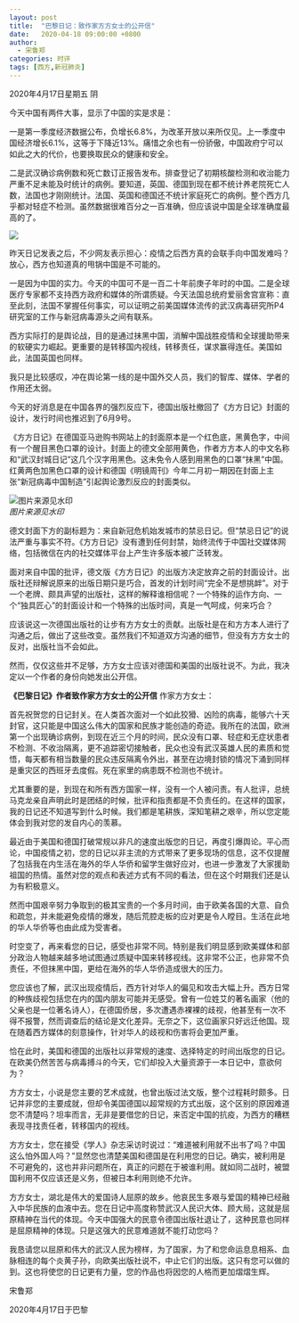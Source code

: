 ```yaml
---
layout: post
title:  "巴黎日记：致作家方方女士的公开信"
date:   2020-04-18 09:00:00 +0800
author: 
  - 宋鲁郑
categories: 时评
tags: [西方,新冠肺炎]
---
```

2020年4月17日星期五 阴

今天中国有两件大事，显示了中国的实是求是：

一是第一季度经济数据公布，负增长6.8%，为改革开放以来所仅见。上一季度中国经济增长6.1%，这等于下降近13%。痛惜之余也有一份骄傲，中国政府宁可以如此之大的代价，也要换取民众的健康和安全。

二是武汉确诊病例数和死亡数订正报告发布。排查登记了初期核酸检测和收治能力严重不足未能及时统计的病例。要知道，英国、德国到现在都不统计养老院死亡人数，法国也才刚刚统计。法国、英国和德国还不统计家庭死亡的病例。整个西方几乎都对轻症不检测。虽然数据很难百分之一百准确，但应该说中国是全球准确度最高的了。

![]({{site.url}}/assets/images/20200418080321497.jpg)  

昨天日记发表之后，不少网友表示担心：疫情之后西方真的会联手向中国发难吗？放心，西方也知道真的甩锅中国是不可能的。

一是因为中国的实力。今天的中国可不是一百二十年前庚子年时的中国。二是全球医疗专家都不支持西方政府和媒体的所谓质疑。今天法国总统府爱丽舍宫宣称：直至此刻，法国不掌握任何事实，可以证明之前美国媒体流传的武汉病毒研究所P4研究室的工作与新冠病毒源头之间有联系。

西方实际打的是舆论战，目的是通过抹黑中国，消解中国战胜疫情和全球援助带来的软硬实力崛起。更重要的是转移国内视线，转移责任，谋求赢得连任。美国如此，法国英国也同样。

我只是比较感叹，冲在舆论第一线的是中国外交人员，我们的智库、媒体、学者的作用还太弱。

今天的好消息是在中国各界的强烈反应下，德国出版社撤回了《方方日记》封面的设计，发行时间也推迟到了6月9号。

《方方日记》在德国亚马逊购书网站上的封面原本是一个红色底，黑黄色字，中间有一个醒目黑色口罩的设计。封面上的德文全部用黄色，作者方方本人的中文名称和“武汉封城日记”这几个汉字用黑色。这未免令人感到用黑色的口罩“抹黑”中国。红黄两色加黑色口罩的设计和德国《明镜周刊》今年二月初一期因在封面上主张“新冠病毒中国制造”引起舆论激烈反应的封面类似。

![图片来源见水印]({{site.url}}/assets/images/20200418080252890.jpg)  
*图片来源见水印*

德文封面下方的副标题为：来自新冠危机始发城市的禁忌日记。但“禁忌日记”的说法严重与事实不符。《方方日记》没有遭到任何封禁，始终流传于中国社交媒体网络，包括微信在内的社交媒体平台上产生许多版本被广泛转发。

面对来自中国的批评，德文版《方方日记》的出版方决定放弃之前的封面设计。出版社还辩解说原来的出版日期只是巧合，首发的计划时间“完全不是想挑衅”。对于一个老牌、颇具声望的出版社，这样的解释谁相信呢？一个特殊的运作方向、一个“独具匠心”的封面设计和一个特殊的出版时间，真是一气呵成，何来巧合？

应该说这一次德国出版社的让步有方方女士的贡献。出版社是在和方方本人进行了沟通之后，做出了这些改变。虽然我们不知道双方沟通的细节，但没有方方女士的反对，出版社当不会如此。

然而，仅仅这些并不足够，方方女士应该对德国和美国的出版社说不。为此，我决定以一个作者的身份向她发出公开信。

__《巴黎日记》作者致作家方方女士的公开信__
作家方方女士：

首先祝贺您的日记封关。在人类首次面对一个如此狡猾、凶险的病毒，能够六十天封官，这只能是中国这么伟大的国家和民族才能创造的奇迹。我所在的法国，欧洲第一个出现确诊病例，到现在近三个月的时间，民众没有口罩、轻症和无症状患者不检测、不收治隔离，更不追踪密切接触者，民众也没有武汉英雄人民的素质和觉悟，每天都有相当数量的民众违反隔离令外出，甚至在边境封锁的情况下涌到同样是重灾区的西班牙去度假。死在家里的病患既不检测也不统计。

尤其重要的是，到现在和所有西方国家一样，没有一个人被问责。有人批评，总统马克龙亲自声明此时是团结的时候，批评和指责都是不负责任的。在这样的国家，我的日记还不知道写到什么时候。我们都是笔耕族，深知笔耕之艰辛，所以您定能体会到我对您的发自内心的羡慕。

最近由于美国和德国打破常规以非凡的速度出版您的日记，再度引爆舆论。平心而论，中国疫情之初，您的日记以非主流的方式带来了更多现场的信息，这不仅提醒了包括我在内生活在海外的华人华侨和留学生做好应对，也进一步激发了大家援助祖国的热情。虽然对您的观点和表述方式有不同的看法，但在这个时期我们还是认为有积极意义。

然而中国艰辛努力争取到的极其宝贵的一个多月时间，由于欧美各国的大意、自负和疏忽，并未能避免疫情的爆发，随后荒腔走板的应对更是令人瞠目。生活在此地的华人华侨等也由此成为受害者。

时空变了，再来看您的日记，感受也非常不同。特别是我们明显感到欧美媒体和部分政治人物越来越多地试图通过质疑中国来转移视线。这非常不公正，也非常不负责任，不但抹黑中国，更给在海外的华人华侨造成很大的压力。

您应该也了解，武汉出现疫情后，西方针对华人的偏见和攻击大幅上升。西方日常的种族歧视包括您在内的国内朋友可能并无感受。曾有一位姓艾的著名画家（他的父亲也是一位著名诗人），在德国侨居，多次遭遇赤裸裸的歧视，他甚至有一次不得不报警，然而调查后的结论是文化差异。无奈之下，这位画家只好远迁他国。现在随着西方媒体的刻意操作，针对华人的歧视和伤害将会更加严重。

恰在此时，美国和德国的出版社以非常规的速度、选择特定的时间出版您的日记。在欧美仍然苦苦与病毒搏斗的今天，它们却投入大量资源于一本日记中，意欲何为？

方方女士，小说是您主要的艺术成就，也曾出版过法文版，整个过程耗时颇多。日记并非您的主要成就，但却令美国德国以超常规的方式出版，这个区别的原因难道您不清楚吗？坦率而言，无非是要借您的日记，来否定中国的抗疫，为西方的糟糕表现寻找责任者，转移国内的视线。

方方女士，您在接受《学人》杂志采访时说过：“难道被利用就不出书了吗？中国这么怕外国人吗？”显然您也清楚美国和德国是在利用您的日记。确实，被利用是不可避免的，这也并非问题所在，真正的问题在于被谁利用。就如同二战时，被盟国利用不仅应该还是义务，但被日本利用则绝不允许。

方方女士，湖北是伟大的爱国诗人屈原的故乡。他哀民生多艰与爱国的精神已经融入中华民族的血液中去。您在日记中高度称赞武汉人民识大体、顾大局，这就是屈原精神在当代的体现。今天中国强大的民意令德国出版社退让了，这种民意也同样是屈原精神的体现。只是这强大的民意难道就不能打动您吗？

我恳请您以屈原和伟大的武汉人民为榜样，为了国家，为了和您命运息息相系、血脉相连的每个炎黄子孙，向欧美出版社说不，中止它们的出版。这只有您可以做的到。这也将使您的日记更有力量，您的作品也将因您的人格而更加熠熠生辉。

宋鲁郑

2020年4月17日于巴黎